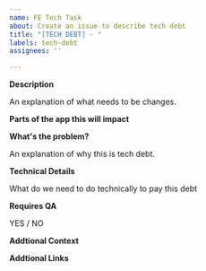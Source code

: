 ```yaml
---
name: FE Tech Task
about: Create an issue to describe tech debt
title: "[TECH DEBT] - "
labels: tech-debt
assignees: ''

---
```


**Description**

An explanation of what needs to be changes.

**Parts of the app this will impact**

**What's the problem?**

An explanation of why this is tech debt.

**Technical Details**

What do we need to do technically to pay this debt

**Requires QA**

YES / NO

**Addtional Context**

**Addtional Links**
